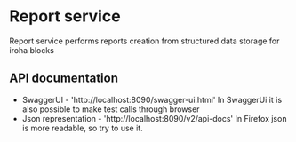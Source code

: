 # Report service
Report service performs reports creation from structured data storage for iroha blocks

## API documentation
* SwaggerUI - 'http://localhost:8090/swagger-ui.html' In SwaggerUi it is also possible to make test calls through browser
* Json representation - 'http://localhost:8090/v2/api-docs' In Firefox json is more readable, so try to use it.
